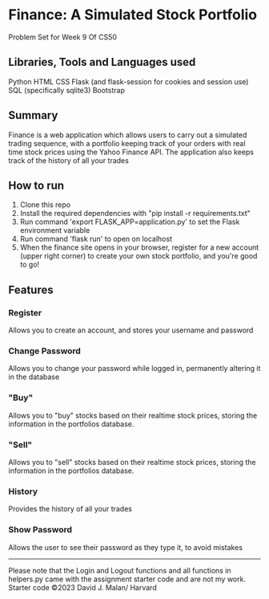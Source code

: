 # Finance: A Simulated Stock Portfolio
Problem Set for Week 9 Of CS50

## Libraries, Tools and Languages used
Python
HTML
CSS
Flask (and flask-session for cookies and session use)
SQL (specifically sqlite3)
Bootstrap

## Summary
Finance is a web application which allows users to carry out a simulated trading sequence, with a portfolio keeping track of your orders with real time stock prices using the Yahoo Finance API. The application also keeps track of the history of all your trades

## How to run
1. Clone this repo
2. Install the required dependencies with "pip install -r requirements.txt"
3. Run command 'export FLASK_APP=application.py' to set the Flask environment variable
4. Run command 'flask run' to open on localhost
5. When the finance site opens in your browser, register for a new account (upper right corner) to create your own stock portfolio, and you're good to go!

## Features
### Register
Allows you to create an account, and stores your username and password

### Change Password
Allows you to change your password while logged in, permanently altering it in the database

### "Buy"
Allows you to "buy" stocks based on their realtime stock prices, storing the information in the portfolios database.

### "Sell"
Allows you to "sell" stocks based on their realtime stock prices, storing the information in the portfolios database.

### History
Provides the history of all your trades

### Show Password
Allows the user to see their password as they type it, to avoid mistakes

---
Please note that the Login and Logout functions and all functions in helpers.py came with the assignment starter code and are not my work. Starter code ©2023 David J. Malan/ Harvard